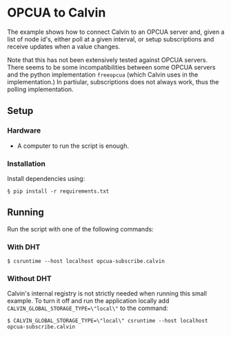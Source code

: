 # OPCUA to Calvin

The example shows how to connect Calvin to an OPCUA server and, given a
list of node id's, either poll at a given interval, or setup subscriptions and
receive updates when a value changes.

Note that this has not been extensively tested against OPCUA servers. There seems
to be some incompatibilities between some OPCUA servers and the python
implementation `freeopcua` (which Calvin uses in the implementation.) In
partiular, subscriptions does not always work, thus the polling implementation.


## Setup

### Hardware

- A computer to run the script is enough.


### Installation

Install dependencies using:

    § pip install -r requirements.txt


## Running

Run the script with one of the following commands:

### With DHT

    $ csruntime --host localhost opcua-subscribe.calvin


### Without DHT

Calvin's internal registry is not strictly needed when running this small
example. To turn it off and run the application locally add
`CALVIN_GLOBAL_STORAGE_TYPE=\"local\"` to the command:

    $ CALVIN_GLOBAL_STORAGE_TYPE=\"local\" csruntime --host localhost opcua-subscribe.calvin
